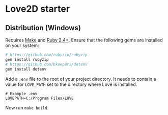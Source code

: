 # Love2D starter

## Distribution (Windows)

Requires [Make](http://gnuwin32.sourceforge.net/packages/make.htm) and [Ruby 2.4+](https://www.ruby-lang.org/en/). Ensure that the following gems are installed on your system:

```sh
# https://github.com/rubyzip/rubyzip
gem install rubyzip
# https://github.com/bkeepers/dotenv
gem install dotenv
```

Add a `.env` file to the root of your project directory. It needs to contain a value for `LOVE_PATH` set to the directory where Love is installed.

```
# Example .env
LOVEPATH=C:/Program Files/LOVE
```

Now run `make build`.
